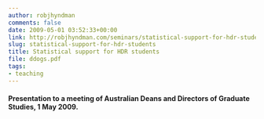 ```yaml
---
author: robjhyndman
comments: false
date: 2009-05-01 03:52:33+00:00
link: http://robjhyndman.com/seminars/statistical-support-for-hdr-students/
slug: statistical-support-for-hdr-students
title: Statistical support for HDR students
file: ddogs.pdf
tags:
- teaching
---
```


#### Presentation to a meeting of Australian Deans and Directors of Graduate Studies, 1 May 2009.

